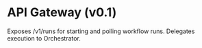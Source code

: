 # API Gateway (v0.1)

Exposes /v1/runs for starting and polling workflow runs. Delegates execution to Orchestrator.
